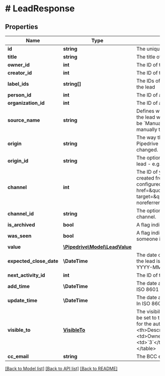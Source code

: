# # LeadResponse

## Properties

Name | Type | Description | Notes
------------ | ------------- | ------------- | -------------
**id** | **string** | The unique ID of the lead in the UUID format | [optional]
**title** | **string** | The title of the lead | [optional]
**owner_id** | **int** | The ID of the user who owns the lead | [optional]
**creator_id** | **int** | The ID of the user who created the lead | [optional]
**label_ids** | **string[]** | The IDs of the lead labels which are associated with the lead | [optional]
**person_id** | **int** | The ID of a person which this lead is linked to | [optional]
**organization_id** | **int** | The ID of an organization which this lead is linked to | [optional]
**source_name** | **string** | Defines where the lead comes from. Will be &#x60;API&#x60; if the lead was created through the Public API and will be &#x60;Manually created&#x60; if the lead was created manually through the UI. | [optional]
**origin** | **string** | The way this Lead was created. &#x60;origin&#x60; field is set by Pipedrive when Lead is created and cannot be changed. | [optional]
**origin_id** | **string** | The optional ID to further distinguish the origin of the lead - e.g. Which API integration created this Lead. | [optional]
**channel** | **int** | The ID of your Marketing channel this Lead was created from. Recognized Marketing channels can be configured in your &lt;a href&#x3D;\&quot;https://app.pipedrive.com/settings/fields\&quot; target&#x3D;\&quot;_blank\&quot; rel&#x3D;\&quot;noopener noreferrer\&quot;&gt;Company settings&lt;/a&gt;. | [optional]
**channel_id** | **string** | The optional ID to further distinguish the Marketing channel. | [optional]
**is_archived** | **bool** | A flag indicating whether the lead is archived or not | [optional]
**was_seen** | **bool** | A flag indicating whether the lead was seen by someone in the Pipedrive UI | [optional]
**value** | [**\Pipedrive\Model\LeadValue**](LeadValue.md) |  | [optional]
**expected_close_date** | **\DateTime** | The date of when the deal which will be created from the lead is expected to be closed. In ISO 8601 format: YYYY-MM-DD. | [optional]
**next_activity_id** | **int** | The ID of the next activity associated with the lead | [optional]
**add_time** | **\DateTime** | The date and time of when the lead was created. In ISO 8601 format: YYYY-MM-DDTHH:MM:SSZ. | [optional]
**update_time** | **\DateTime** | The date and time of when the lead was last updated. In ISO 8601 format: YYYY-MM-DDTHH:MM:SSZ. | [optional]
**visible_to** | [**VisibleTo**](VisibleTo.md) | The visibility of the lead. If omitted, the visibility will be set to the default visibility setting of this item type for the authorized user.&lt;table&gt;&lt;tr&gt;&lt;th&gt;Value&lt;/th&gt;&lt;th&gt;Description&lt;/th&gt;&lt;/tr&gt;&lt;tr&gt;&lt;td&gt;&#x60;1&#x60;&lt;/td&gt;&lt;td&gt;Owner &amp;amp; followers (private)&lt;/td&gt;&lt;/tr&gt;&lt;tr&gt;&lt;td&gt;&#x60;3&#x60;&lt;/td&gt;&lt;td&gt;Entire company (shared)&lt;/td&gt;&lt;/tr&gt;&lt;/table&gt; | [optional]
**cc_email** | **string** | The BCC email of the lead | [optional]

[[Back to Model list]](../../README.md#models) [[Back to API list]](../../README.md#endpoints) [[Back to README]](../../README.md)
